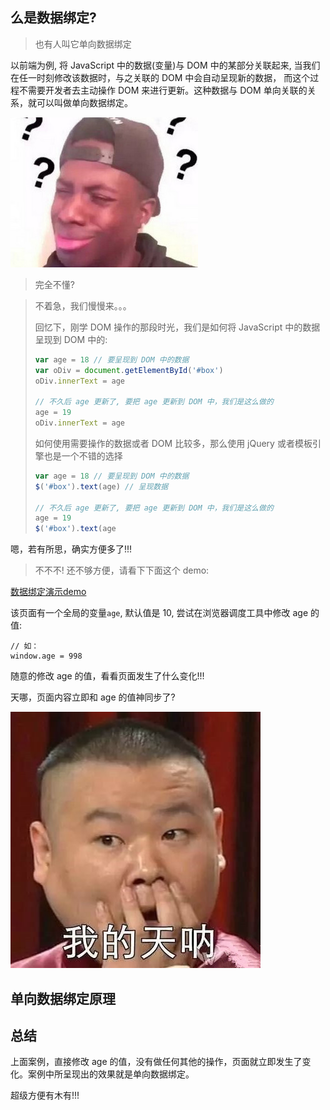 ## 么是数据绑定?

> 也有人叫它单向数据绑定

以前端为例, 将 JavaScript 中的数据(变量)与 DOM 中的某部分关联起来, 当我们在任一时刻修改该数据时，与之关联的 DOM 中会自动呈现新的数据， 而这个过程不需要开发者去主动操作 DOM 来进行更新。这种数据与 DOM 单向关联的关系，就可以叫做单向数据绑定。

![什么鬼](./images/how-what.jpg)

> 完全不懂?

> 不着急，我们慢慢来。。。
>
> 回忆下，刚学 DOM 操作的那段时光，我们是如何将 JavaScript 中的数据呈现到 DOM 中的: 
>
> ```js
> var age = 18 // 要呈现到 DOM 中的数据
> var oDiv = document.getElementById('#box')
> oDiv.innerText = age
>
> // 不久后 age 更新了, 要把 age 更新到 DOM 中，我们是这么做的
> age = 19
> oDiv.innerText = age
> ```
>
> 如何使用需要操作的数据或者 DOM 比较多，那么使用 jQuery 或者模板引擎也是一个不错的选择
>
> ```js
> var age = 18 // 要呈现到 DOM 中的数据
> $('#box').text(age) // 呈现数据
>
> // 不久后 age 更新了, 要把 age 更新到 DOM 中，我们是这么做的
> age = 19
> $('#box').text(age
> ```

嗯，若有所思，确实方便多了!!!

> 不不不! 还不够方便，请看下下面这个 demo:

<a href="../demo/01.on-way data binding.html" target="_blank">数据绑定演示demo</a>

该页面有一个全局的变量`age`, 默认值是 10, 尝试在浏览器调度工具中修改 age 的值:

```Js
// 如：
window.age = 998
```

随意的修改 age 的值，看看页面发生了什么变化!!!

天哪，页面内容立即和 age 的值神同步了?



![我的天哪](./images/my-god2.jpg)



## 单向数据绑定原理

## 总结

上面案例，直接修改 age 的值，没有做任何其他的操作，页面就立即发生了变化。案例中所呈现出的效果就是单向数据绑定。

超级方便有木有!!!